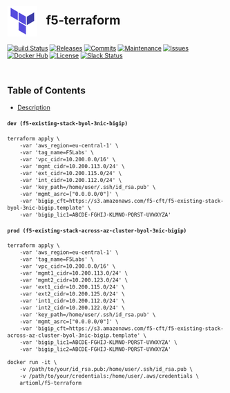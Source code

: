# <img align="center" src="img/terraform.svg" width="70">&nbsp;&nbsp; f5-terraform
[![Build Status](https://img.shields.io/travis/ArtiomL/f5-terraform/develop.svg)](https://travis-ci.org/ArtiomL/f5-terraform)
[![Releases](https://img.shields.io/github/release/ArtiomL/f5-terraform.svg)](https://github.com/ArtiomL/f5-terraform/releases)
[![Commits](https://img.shields.io/github/commits-since/ArtiomL/f5-terraform/latest.svg?label=commits%20since)](https://github.com/ArtiomL/f5-terraform/commits/master)
[![Maintenance](https://img.shields.io/maintenance/yes/2018.svg)](https://github.com/ArtiomL/f5-terraform/graphs/code-frequency)
[![Issues](https://img.shields.io/github/issues/ArtiomL/f5-terraform.svg)](https://github.com/ArtiomL/f5-terraform/issues)
[![Docker Hub](https://img.shields.io/docker/pulls/artioml/f5-terraform.svg)](https://hub.docker.com/r/artioml/f5-terraform/)
[![License](https://img.shields.io/badge/license-MIT-blue.svg)](/LICENSE)
[![Slack Status](https://f5cloudsolutions.herokuapp.com/badge.svg)](https://f5cloudsolutions.herokuapp.com)

&nbsp;&nbsp;

## Table of Contents
- [Description](#description)

  

#### `dev (f5-existing-stack-byol-3nic-bigip)`
```
terraform apply \
	-var 'aws_region=eu-central-1' \
	-var 'tag_name=F5Labs' \
	-var 'vpc_cidr=10.200.0.0/16' \
	-var 'mgmt_cidr=10.200.113.0/24' \
	-var 'ext_cidr=10.200.115.0/24' \
	-var 'int_cidr=10.200.112.0/24' \
	-var 'key_path=/home/user/.ssh/id_rsa.pub' \
	-var 'mgmt_asrc=["0.0.0.0/0"]' \
	-var 'bigip_cft=https://s3.amazonaws.com/f5-cft/f5-existing-stack-byol-3nic-bigip.template' \
	-var 'bigip_lic1=ABCDE-FGHIJ-KLMNO-PQRST-UVWXYZA'
```
  
  
#### `prod (f5-existing-stack-across-az-cluster-byol-3nic-bigip)`
```
terraform apply \
	-var 'aws_region=eu-central-1' \
	-var 'tag_name=F5Labs' \
	-var 'vpc_cidr=10.200.0.0/16' \
	-var 'mgmt1_cidr=10.200.113.0/24' \
	-var 'mgmt2_cidr=10.200.123.0/24' \
	-var 'ext1_cidr=10.200.115.0/24' \
	-var 'ext2_cidr=10.200.125.0/24' \
	-var 'int1_cidr=10.200.112.0/24' \
	-var 'int2_cidr=10.200.122.0/24' \
	-var 'key_path=/home/user/.ssh/id_rsa.pub' \
	-var 'mgmt_asrc=["0.0.0.0/0"]' \
	-var 'bigip_cft=https://s3.amazonaws.com/f5-cft/f5-existing-stack-across-az-cluster-byol-3nic-bigip.template' \
	-var 'bigip_lic1=ABCDE-FGHIJ-KLMNO-PQRST-UVWXYZA' \
	-var 'bigip_lic2=ABCDE-FGHIJ-KLMNO-PQRST-UVWXYZA'
```




```
docker run -it \
	-v /path/to/your/id_rsa.pub:/home/user/.ssh/id_rsa.pub \
	-v /path/to/your/credentials:/home/user/.aws/credentials \
	artioml/f5-terraform
```
